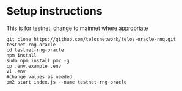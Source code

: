 # Setup instructions

This is for testnet, change to mainnet where appropriate

```
git clone https://github.com/telosnetwork/telos-oracle-rng.git testnet-rng-oracle
cd testnet-rng-oracle
npm install
sudo npm install pm2 -g
cp .env.example .env
vi .env 
#change values as needed
pm2 start index.js --name testnet-rng-oracle
```
